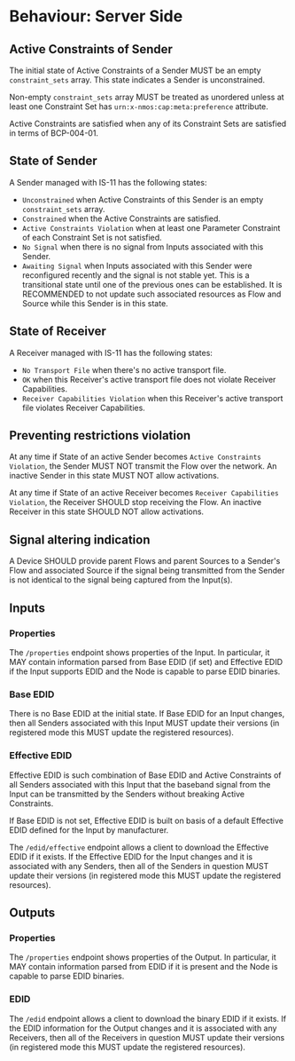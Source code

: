 # Behaviour: Server Side

## Active Constraints of Sender

The initial state of Active Constraints of a Sender MUST be an empty `constraint_sets` array. This state indicates a Sender is unconstrained.

Non-empty `constraint_sets` array MUST be treated as unordered unless at least one Constraint Set has `urn:x-nmos:cap:meta:preference` attribute.

Active Constraints are satisfied when any of its Constraint Sets are satisfied in terms of BCP-004-01.

## State of Sender

A Sender managed with IS-11 has the following states:
- `Unconstrained` when Active Constraints of this Sender is an empty `constraint_sets` array.
- `Constrained` when the Active Constraints are satisfied.
- `Active Constraints Violation` when at least one Parameter Constraint of each Constraint Set is not satisfied.
- `No Signal` when there is no signal from Inputs associated with this Sender.
- `Awaiting Signal` when Inputs associated with this Sender were reconfigured recently and the signal is not stable yet. This is a transitional state until one of the previous ones can be established. It is RECOMMENDED to not update such associated resources as Flow and Source while this Sender is in this state.

## State of Receiver

A Receiver managed with IS-11 has the following states:
- `No Transport File` when there's no active transport file.
- `OK` when this Receiver's active transport file does not violate Receiver Capabilities.
- `Receiver Capabilities Violation` when this Receiver's active transport file violates Receiver Capabilities.

## Preventing restrictions violation

At any time if State of an active Sender becomes `Active Constraints Violation`, the Sender MUST NOT transmit the Flow over the network. An inactive Sender in this state MUST NOT allow activations.

At any time if State of an active Receiver becomes `Receiver Capabilities Violation`, the Receiver SHOULD stop receiving the Flow. An inactive Receiver in this state SHOULD NOT allow activations.

## Signal altering indication

A Device SHOULD provide parent Flows and parent Sources to a Sender's Flow and associated Source if the signal being transmitted from the Sender is not identical to the signal being captured from the Input(s).

## Inputs

### Properties

The `/properties` endpoint shows properties of the Input. In particular, it MAY contain information parsed from Base EDID (if set) and Effective EDID if the Input supports EDID and the Node is capable to parse EDID binaries.

### Base EDID

There is no Base EDID at the initial state. If Base EDID for an Input changes, then all Senders associated with this Input MUST update their versions (in registered mode this MUST update the registered resources).

### Effective EDID

Effective EDID is such combination of Base EDID and Active Constraints of all Senders associated with this Input that the baseband signal from the Input can be transmitted by the Senders without breaking Active Constraints.

If Base EDID is not set, Effective EDID is built on basis of a default Effective EDID defined for the Input by manufacturer.

The `/edid/effective` endpoint allows a client to download the Effective EDID if it exists. If the Effective EDID for the Input changes and it is associated with any Senders, then all of the Senders in question MUST update their versions (in registered mode this MUST update the registered resources).

## Outputs

### Properties

The `/properties` endpoint shows properties of the Output. In particular, it MAY contain information parsed from EDID if it is present and the Node is capable to parse EDID binaries.

### EDID

The `/edid` endpoint allows a client to download the binary EDID if it exists. If the EDID information for the Output changes and it is associated with any Receivers, then all of the Receivers in question MUST update their versions (in registered mode this MUST update the registered resources).

[IS-04]: https://specs.amwa.tv/is-04/
[IS-05]: https://specs.amwa.tv/is-05/
